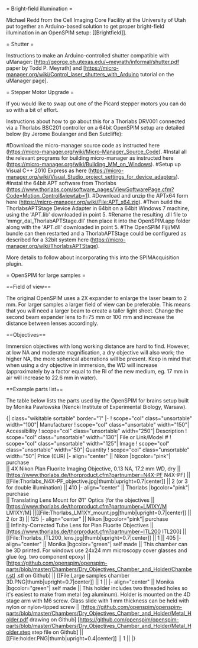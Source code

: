 = Bright-field illumination =

Michael Redd from the Cell Imaging Core Facility at the University of Utah put together an Arduino-based solution to get proper bright-field illumination in an OpenSPIM setup: [[Brightfield]].

= Shutter =

Instructions to make an Arduino-controlled shutter compatible with uManager: [http://george.ph.utexas.edu/~meyrath/informal/shutter.pdf paper by Todd P. Meyrath] and [https://micro-manager.org/wiki/Control_laser_shutters_with_Arduino tutorial on the uManager page].

= Stepper Motor Upgrade =

If you would like to swap out one of the Picard stepper motors you can do so with a bit of effort. 

Instructions about how to go about this for a Thorlabs DRV001 connected via a Thorlabs BSC201 controller on a 64bit OpenSPIM setup are detailed below (by Jerome Boulanger and Ben Sutcliffe):

#Download the micro-manager source code as instructed here (https://micro-manager.org/wiki/Micro-Manager_Source_Code).
#Instal all the relevant programs for building micro-manager as instructed here (https://micro-manager.org/wiki/Building_MM_on_Windows).
#Setup up Visual C++ 2010 Express as here (https://micro-manager.org/wiki/Visual_Studio_project_settings_for_device_adapters).
#Instal the 64bit APT software from Thorlabs (https://www.thorlabs.com/software_pages/ViewSoftwarePage.cfm?Code=Motion_Control&viewtab=1).
#Download and unzip the APTx64 form here (https://micro-manager.org/wiki/File:APT_x64.zip).
#Then build the ThorlabsAPTStage Device Adapter in 64bit on a 64bit Windows 7 machine, using the 'APT.lib' downloaded in point 5.
#Rename the resulting .dll file  to 'mmgr_dal_ThorlabAPTStage.dll' then place it into the OpenSPIM.app folder along with the 'APT.dll' downloaded in point 5.
#The OpenSPIM Fiji/MM bundle can then restarted and a ThorlabAPTStage could be configured as described for a 32bit system here (https://micro-manager.org/wiki/ThorlabsAPTStage).

More details to follow about incorporating this into the SPIMAcquisition plugin.

= OpenSPIM for large samples = 

==Field of view==

The original OpenSPIM uses a 2X expander to enlarge the laser beam to 2 mm. For larger samples a larger field of view can be preferable. This means that you will need a larger beam to create a taller light sheet. Change the second beam expander lens to f=75 mm or 100 mm and increase the distance between lenses accordingly.

==Objectives==

Immersion objectives with long working distance are hard to find. However, at low NA and moderate magnification, a dry objective will also work; the higher NA, the more spherical aberrations will be present. Keep in mind that when using a dry objective in immersion, the WD will increase (approximately by a factor equal to the RI of the new medium, eg. 17 mm in air will increase to  22.6 mm in water).

==Example parts list==

The table below lists the parts used by the OpenSPIM for brains setup built by Monika Pawłowska (Nencki Institute of Experimental Biology, Warsaw).


{| class="wikitable sortable" border="1"
|-
! scope="col" class="unsortable" width="100"| Manufacturer
! scope="col" class="unsortable" width="150"| Accessibility 
! scope="col" class="unsortable" width="250"| Description
! scope="col" class="unsortable" width="130"| File or Link/Model #
! scope="col" class="unsortable" width="125"| Image
! scope="col" class="unsortable" width="50"| Quantity
! scope="col" class="unsortable" width="50"| Price (EUR)
|- align="center"
|| Nikon
|bgcolor="pink"| purchase  
|| 4X Nikon Plan Fluorite Imaging Objective, 0.13 NA, 17.2 mm WD, dry
|| [https://www.thorlabs.de/thorproduct.cfm?partnumber=N4X-PF N4X-PF] 
||[[File:Thorlabs_N4X-PF_objective.jpg|thumb|upright=0.7|center]]
|| 2 (or 3 for double illumination)
|| 410
|- align="center"
|| Thorlabs
|bgcolor="pink"| purchase  
|| Translating Lens Mount for Ø1" Optics (for the objectives
|| [https://www.thorlabs.de/thorproduct.cfm?partnumber=LM1XY/M LM1XY/M] 
||[[File:Thorlabs_LM1XY_mount.jpg|thumb|upright=0.7|center]]
|| 2 (or 3)
|| 125
|- align="center"
|| Nikon
|bgcolor="pink"| purchase  
|| Infinity-Corrected Tube Lens for Plan Fluorite Objectives 
|| [https://www.thorlabs.de/thorproduct.cfm?partnumber=ITL200 ITL200] 
||[[File:Thorlabs_ITL200_lens.jpg|thumb|upright=0.7|center]]
|| 1
|| 405
|- align="center"
|| Monika
|bgcolor="green"| self made 
|| This chamber can be 3D printed. For windows use 24x24 mm microscopy cover glasses and glue (eg. two component epoxy)
|| [https://github.com/openspim/openspim-parts/blob/master/Chambers/Dry_Objectives_Chamber_and_Holder/Chamber.stl  .stl on Github]
|| [[File:Large samples chamber 3D.PNG|thumb|upright=0.7|center]] 
|| 1 
||
|- align="center"
|| Monika
|bgcolor="green"| self made 
|| This holder includes two threaded holes so it's easiest to make from metal (eg aluminum). Holder is mounted on the 4D stage arm with M6 screw. Glass slide with 1 mm thickness can be held with nylon or nylon-tipped screw
|| [https://github.com/openspim/openspim-parts/blob/master/Chambers/Dry_Objectives_Chamber_and_Holder/Metal_Holder.pdf drawing on Github] [https://github.com/openspim/openspim-parts/blob/master/Chambers/Dry_Objectives_Chamber_and_Holder/Metal_Holder.step step file on Github]
|| [[File:holder.PNG|thumb|upright=0.4|center]] 
|| 1 
||
|}
